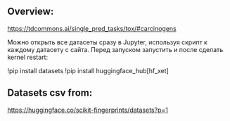  ## **Overview**:

https://tdcommons.ai/single_pred_tasks/tox/#carcinogens

Можно открыть все датасеты сразу в Jupyter, используя скрипт к каждому датасету с сайта. Перед запуском запустить и после сделать kernel restart:

!pip install datasets
!pip install huggingface_hub[hf_xet]


## **Datasets csv from**: 

https://huggingface.co/scikit-fingerprints/datasets?p=1


